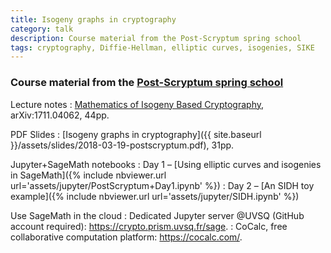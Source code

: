 ```yaml
---
title: Isogeny graphs in cryptography
category: talk
description: Course material from the Post-Scryptum spring school
tags: cryptography, Diffie-Hellman, elliptic curves, isogenies, SIKE
---
```


### Course material from the [Post-Scryptum spring school](https://postscryptum.lip6.fr/)

Lecture notes
: [Mathematics of Isogeny Based Cryptography](https://arxiv.org/abs/1711.04062), arXiv:1711.04062, 44pp.

PDF Slides
: [Isogeny graphs in cryptography]({{ site.baseurl }}/assets/slides/2018-03-19-postscryptum.pdf), 31pp.

Jupyter+SageMath notebooks
: Day 1 – [Using elliptic curves and isogenies in SageMath]({% include nbviewer.url url='assets/jupyter/PostScryptum+Day1.ipynb' %})
: Day 2 – [An SIDH toy example]({% include nbviewer.url url='assets/jupyter/SIDH.ipynb' %})

Use SageMath in the cloud
: Dedicated Jupyter server @UVSQ (GitHub account required):
  <https://crypto.prism.uvsq.fr/sage>.
: CoCalc, free collaborative computation platform:
  <https://cocalc.com/>.
